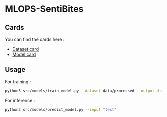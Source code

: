 # MLOPS-SentiBites


## Cards

You can find the cards here :

- [Dataset card](./docs/dataset_card.md)
- [Model card](./docs/model_card.md)


## Usage

For training :

```sh
python3 src/models/train_model.py --dataset data/processed --output_dir run1 --logging_dir logs --epochs 1 --learning_rate 0.001 --weight_decay 0.005
```

For inference :

```sh
python3 src/models/predict_model.py --input "text"
```